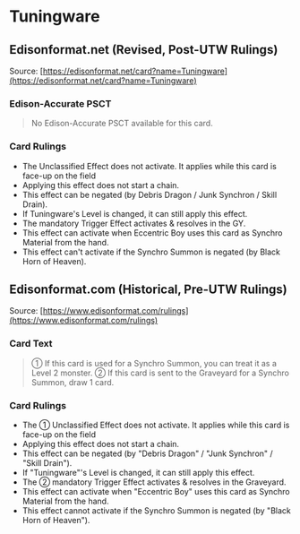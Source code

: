 # Tuningware

## Edisonformat.net (Revised, Post-UTW Rulings)

Source: [https://edisonformat.net/card?name=Tuningware](https://edisonformat.net/card?name=Tuningware)

### Edison-Accurate PSCT

> No Edison-Accurate PSCT available for this card.

### Card Rulings

*   The Unclassified Effect does not activate. It applies while this card is face-up on the field
*   Applying this effect does not start a chain.
*   This effect can be negated (by Debris Dragon / Junk Synchron / Skill Drain).
*   If Tuningware's Level is changed, it can still apply this effect.
*   The mandatory Trigger Effect activates & resolves in the GY.
*   This effect can activate when Eccentric Boy uses this card as Synchro Material from the hand.
*   This effect can't activate if the Synchro Summon is negated (by Black Horn of Heaven).


## Edisonformat.com (Historical, Pre-UTW Rulings)

Source: [https://www.edisonformat.com/rulings](https://www.edisonformat.com/rulings)

### Card Text

> ① If this card is used for a Synchro Summon, you can treat it as a Level 2 monster. ② If this card is sent to the Graveyard for a Synchro Summon, draw 1 card.

### Card Rulings

*   The ① Unclassified Effect does not activate. It applies while this card is face-up on the field
*   Applying this effect does not start a chain.
*   This effect can be negated (by "Debris Dragon" / "Junk Synchron" / "Skill Drain").
*   If "Tuningware"'s Level is changed, it can still apply this effect.
*   The ② mandatory Trigger Effect activates & resolves in the Graveyard.
*   This effect can activate when "Eccentric Boy" uses this card as Synchro Material from the hand.
*   This effect cannot activate if the Synchro Summon is negated (by "Black Horn of Heaven").


